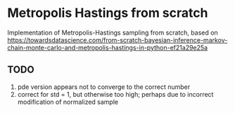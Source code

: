 # Metropolis Hastings from scratch
Implementation of Metropolis-Hastings sampling from scratch, based on https://towardsdatascience.com/from-scratch-bayesian-inference-markov-chain-monte-carlo-and-metropolis-hastings-in-python-ef21a29e25a

## TODO
1. pde version appears not to converge to the correct number
 1. correct for std = 1, but otherwise too high; perhaps due to incorrect modification of normalized sample